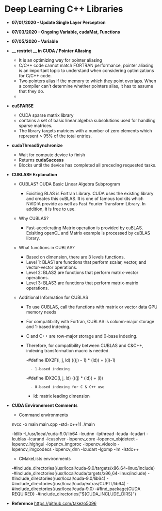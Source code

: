# Deep Learning C++ Libraries

- **07/01/2020 - Update Single Layer Perceptron**
- **07/03/2020 - Ongoing Variable, cudaMat, Functions**
- **07/05/2020 - Variable**

- **__ restrict __ in CUDA / Pointer Aliasing**
    - It is an optimizing way for pointer aliasing
    - C/C++ code cannot match FORTRAN performance, pointer aliasing is an important topic to understand when considering optimizations for C/C++ code.
    - Two pointers alias if the memory to which they point overlaps. When a compiler can't determine whether pointers alias, it has to assume that they do.
    - 


- **cuSPARSE**
    - CUDA sparse matrix library
    - contains a set of basic linear algebra subsolutions used for handling sparse matrices.
    - The library targets matrices with a number of zero elements which represent > 95% of the total entries.
    

- **cudaThreadSynchronize**
    - Wait for compute device to finish
    - Returns **cudaSuccess**
    - Blocks until the device has completed all preceding requested tasks.

- **CUBLASE Explanation**
    - CUBLAS? CUDA Basic Linear Algebra Subprogram
        - Exisiting BLAS is Fortran Library. CUDA uses the existing library and creates this cuBLAS.
        It is one of famous toolkits which NVIDIA provide as well as Fast Fourier Transform Library.
        In addition, it is free to use. 
    
    - Why CUBLAS?
        - Fast-accelerating Matrix operation is provided by cuBLAS. Exisiting openCL and Matrix example is processed by cuBLAS library.
    
    - What functions in CUBLAS?
        - Based on dimension, there are 3 levels functions.
        - Level 1: BLAS1 are functions that perform scalar, vector, and vector-vector operations.
        - Level 2: BLAS2 are functions that perform matrix-vector operations.
        - Level 3: BLAS3 are functions that perform matrix-matrix operations. 
    
    - Additional Information for CUBLAS
        - To use CUBLAS, call the functions with matrix or vector data GPU memory needs
        - For compatibility with Fortran, CUBLAS is column-major storage and 1-based indexing.
        - C and C++ are row-major storage and 0-base indexing. 
        - Therefore, for compatibility between CUBLAS and C&C++, indexing transformation macro is needed.
            
            -#define IDX2F(i, j, ld) (((j) - 1) * (ld)) + ((i)-1)
                
                - 1-based indexing
            
            -#define IDX2C(i, j, ld) (((j) * (ld)) + (i)) 
                
                - 0-based indexing for C & C++ use
            
            - ld: matrix leading dimension         
    
    
    
    
- **CUDA Environement Comments**
    
    - Command environments
    
    nvcc -o main main.cpp -std=c++11 
    ./main
    
    -ldlib -L/usr/local/cuda-9.0/lib64 -lcudnn -lpthread -lcuda -lcudart -lcublas -lcurand -lcusolver -lopencv_core -lopencv_objdetect -lopencv_highgui -lopencv_imgproc -lopencv_videoio -lopencv_imgcodecs -lopencv_dnn -lcudart -lgomp -lm -lstdc++ 

    - CMakeLists environments
    
    -#include_directories(/usr/local/cuda-9.0/targets/x86_64-linux/include)
    -#include_directories(/usr/local/cuda/targets/x86_64-linux/include)
    -#include_directories(/usr/local/cuda-9.0/lib64)
    -#include_directories(/usr/local/cuda/extras/CUPTI/lib64)
    -#include_directories(/usr/local/cuda-9.0)
    -#find_package(CUDA REQUIRED)
    -#include_directories("${CUDA_INCLUDE_DIRS}")
    
    
- **Reference**
https://github.com/takezo5096
